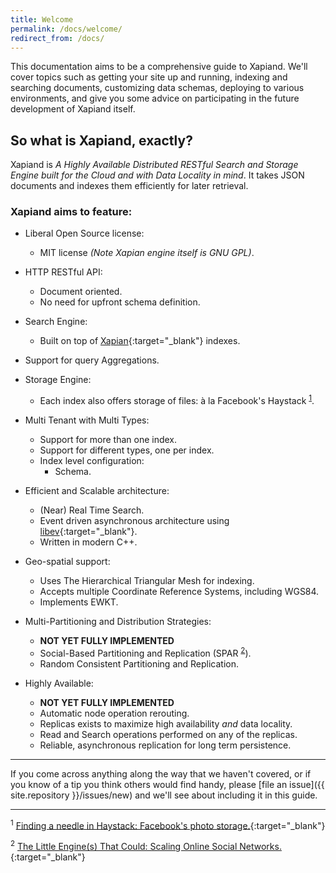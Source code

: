 ```yaml
---
title: Welcome
permalink: /docs/welcome/
redirect_from: /docs/
---
```


This documentation aims to be a comprehensive guide to Xapiand. We'll cover
topics such as getting your site up and running, indexing and searching
documents, customizing data schemas, deploying to various environments, and
give you some advice on participating in the future development of Xapiand
itself.

## So what is Xapiand, exactly?

Xapiand is *A Highly Available Distributed RESTful Search and Storage
Engine built for the Cloud and with Data Locality in mind*. It takes JSON
documents and indexes them efficiently for later retrieval.

### Xapiand aims to feature:

* Liberal Open Source license:
  * MIT license *(Note Xapian engine itself is GNU GPL)*.

* HTTP RESTful API:
  * Document oriented.
  * No need for upfront schema definition.

* Search Engine:
  * Built on top of [Xapian](http://xapian.org/){:target="_blank"} indexes.

* Support for query Aggregations.

* Storage Engine:
  * Each index also offers storage of files: à la Facebook's Haystack <sup>[1](#footnote-1)</sup>.

* Multi Tenant with Multi Types:
  * Support for more than one index.
  * Support for different types, one per index.
  * Index level configuration:
    * Schema.

* Efficient and Scalable architecture:
  * (Near) Real Time Search.
  * Event driven asynchronous architecture using [libev](http://software.schmorp.de/pkg/libev.html){:target="_blank"}.
  * Written in modern C++.

* Geo-spatial support:
    * Uses The Hierarchical Triangular Mesh for indexing.
    * Accepts multiple Coordinate Reference Systems, including WGS84.
    * Implements EWKT.

* Multi-Partitioning and Distribution Strategies:
  * **NOT YET FULLY IMPLEMENTED**
  * Social-Based Partitioning and Replication (SPAR <sup>[2](#footnote-2)</sup>).
  * Random Consistent Partitioning and Replication.

* Highly Available:
  * **NOT YET FULLY IMPLEMENTED**
  * Automatic node operation rerouting.
  * Replicas exists to maximize high availability *and* data locality.
  * Read and Search operations performed on any of the replicas.
  * Reliable, asynchronous replication for long term persistence.


---

If you come across anything along the way that we haven't covered, or if you
know of a tip you think others would find handy, please [file an
issue]({{ site.repository }}/issues/new) and we'll see about
including it in this guide.


---

<sup><a id="footnote-1">1</a></sup> [Finding a needle in Haystack: Facebook's photo storage.](https://www.usenix.org/legacy/event/osdi10/tech/full_papers/Beaver.pdf){:target="_blank"}

<sup><a id="footnote-2">2</a></sup> [The Little Engine(s) That Could: Scaling Online Social Networks.](http://ccr.sigcomm.org/online/files/p375.pdf){:target="_blank"}
